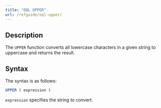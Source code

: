 ```yaml
---
title: "OQL UPPER"
url: /refguide/oql-upper/
---
```


## Description

The `UPPER` function converts all lowercase characters in a given string to uppercase and returns the result.

## Syntax

The syntax is as follows:

```sql
UPPER ( expression )
```

`expression` specifies the string to convert.
